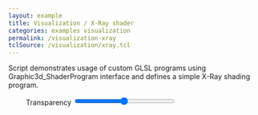 ```yaml
---
layout: example
title: Visualization / X-Ray shader
categories: examples visualization
permalink: /visualization-xray
tclSource: /visualization/xray.tcl
---
```


Script demonstrates usage of custom GLSL programs using Graphic3d_ShaderProgram interface and defines a simple X-Ray shading program.

<div style="margin-left: 35px">
  <label>Transparency
  <input type="range" min="1" max="100" value="50" class="slider" id="occTranspRangeId" style="width: 200px">
  </label>
</div>
<script>
document.getElementById ("occTranspRangeId").oninput = function()
{
  DRAWEXE.terminalPasteScript ("vsettransparency s " + this.value/100.0);
}
</script>
